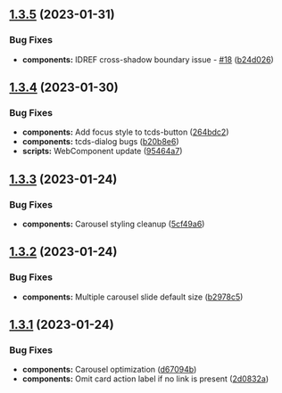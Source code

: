 ## [1.3.5](https://github.com/jacecotton/tcds/compare/v1.3.4...v1.3.5) (2023-01-31)


### Bug Fixes

* **components:** IDREF cross-shadow boundary issue - [#18](https://github.com/jacecotton/tcds/issues/18) ([b24d026](https://github.com/jacecotton/tcds/commit/b24d026236ac913b92b0724b24918fb1fba06b1a))



## [1.3.4](https://github.com/jacecotton/tcds/compare/v1.3.3...v1.3.4) (2023-01-30)


### Bug Fixes

* **components:** Add focus style to tcds-button ([264bdc2](https://github.com/jacecotton/tcds/commit/264bdc27f4964ae3cfd4f051af6adbb1eab71d20))
* **components:** tcds-dialog bugs ([b20b8e6](https://github.com/jacecotton/tcds/commit/b20b8e66606f113a5264ca7e235d33904dc79a6e))
* **scripts:** WebComponent update ([95464a7](https://github.com/jacecotton/tcds/commit/95464a72b318fb3f01d1e8a428fd7ba1c75451d8))



## [1.3.3](https://github.com/jacecotton/tcds/compare/v1.3.2...v1.3.3) (2023-01-24)


### Bug Fixes

* **components:** Carousel styling cleanup ([5cf49a6](https://github.com/jacecotton/tcds/commit/5cf49a6fa23a63a8f3535f280bcfb515057c91dc))



## [1.3.2](https://github.com/jacecotton/tcds/compare/v1.3.1...v1.3.2) (2023-01-24)


### Bug Fixes

* **components:** Multiple carousel slide default size ([b2978c5](https://github.com/jacecotton/tcds/commit/b2978c54846664078278a607935930fa8d43ead2))



## [1.3.1](https://github.com/jacecotton/tcds/compare/v1.3.0...v1.3.1) (2023-01-24)


### Bug Fixes

* **components:** Carousel optimization ([d67094b](https://github.com/jacecotton/tcds/commit/d67094b6a19d2b0a5e51cc41665a0f79a1d50eda))
* **components:** Omit card action label if no link is present ([2d0832a](https://github.com/jacecotton/tcds/commit/2d0832a1a4134e9a4bb2bf900cacb0e7e9976b37))



